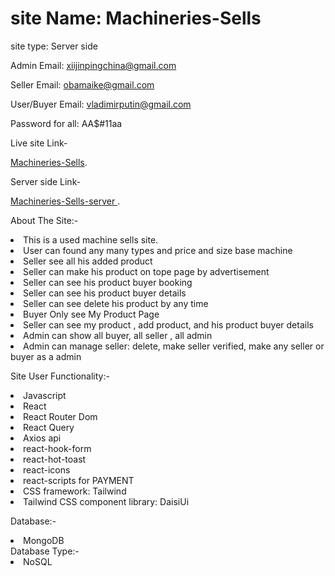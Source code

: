 # site Name: Machineries-Sells

site type: Server side

Admin Email: <xiijinpingchina@gmail.com>

Seller Email: <obamaike@gmail.com>

User/Buyer Email: <vladimirputin@gmail.com>

Password for all:  AA$#11aa

Live site Link-

 [Machineries-Sells](https://machineries-sells.web.app).


 Server side Link-

 [Machineries-Sells-server ](https://machineries-sells-server.vercel.app).

 About The Site:-

 <li>This is a used machine sells site.</li>
 <li>User can found any many types and price and size base machine </li>
 <li>Seller see all his added product</li>
 <li>Seller can make his product on tope page by advertisement</li>
 <li>Seller can see his product buyer booking </li>
 <li>Seller can see his product buyer details</li>
 <li>Seller can see delete his product by any time</li>
 <li>Buyer Only see My Product Page</li>
 <li>Seller can see my product , add product, and his product buyer details</li>
 <li>Admin can show all buyer, all seller , all admin</li>
 <li>Admin can manage seller: delete, make seller verified, make any seller or buyer as a admin</li>


 Site User Functionality:-

 <li>Javascript</li>
 <li>React</li>
 <li>React Router Dom</li>
 <li>React Query</li>
 <li>Axios api</li>
 <li>react-hook-form</li>
 <li>react-hot-toast</li>
 <li>react-icons</li>
 <li>react-scripts for PAYMENT</li>
 <li>CSS framework: Tailwind</li>
 <li>Tailwind CSS component library: DaisiUi</li>


  Database:-
 <li>MongoDB </li>
  Database Type:-
 <li>NoSQL</li>



